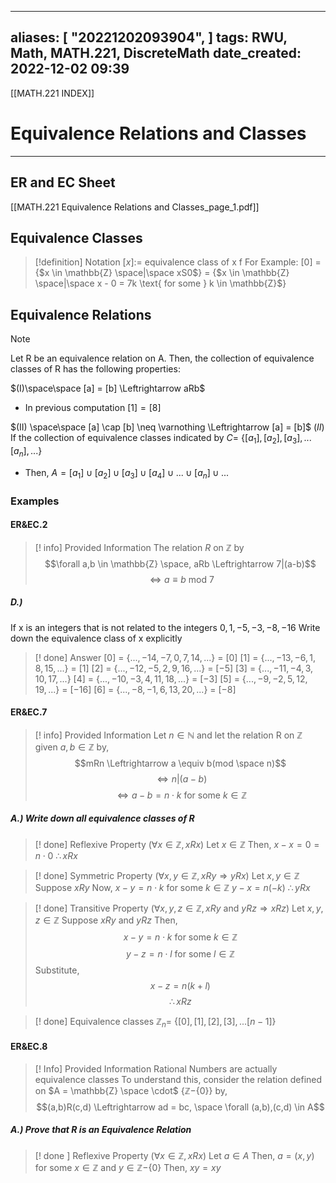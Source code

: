 
---
aliases: [ "20221202093904",  ]
tags: RWU, Math, MATH.221, DiscreteMath
date_created: 2022-12-02 09:39
---
[[MATH.221 INDEX]]
# Equivalence Relations and Classes
---
## ER and EC Sheet
[[MATH.221 Equivalence Relations and Classes_page_1.pdf]]

## Equivalence Classes
>[!definition] Notation
>$[x] :=$ equivalence class of x
>f
>For Example:
>$[0]$ = {$x \in \mathbb{Z} \space|\space xS0$}
>      = {$x \in \mathbb{Z} \space|\space x - 0 = 7k \text{ for some } k \in \mathbb{Z}$}

## Equivalence Relations
>[!note]
>Let R be an equivalence relation on A. Then, the collection of equivalence classes of R has the following properties:
>
>$(I)\space\space [a] = [b] \Leftrightarrow aRb$
>-  In previous computation $[1] = [8]$
>
>$(II) \space\space [a] \cap [b] \neq \varnothing \Leftrightarrow [a] = [b]$
>$(II)$ If the collection of equivalence classes indicated by 
>$C =$ {$[a_1], [a_2], [a_3],... [a_n], ...$}
>- Then, $A = [a_1] \cup [a_2] \cup [a_3] \cup [a_4] \cup ... \cup [a_n] \cup...$

### Examples
#### ER&EC.2
>[! info] Provided Information
>The relation $R$ on $\mathbb{Z}$ by $$\forall a,b \in \mathbb{Z} \space, aRb \Leftrightarrow 7|(a-b)$$
>$$\Leftrightarrow a \equiv b \text{ mod 7}$$

##### D.)
If x is an integers that is not related to the integers $0, 1, -5, -3, -8, -16$
Write down the equivalence class of x explicitly 
>[! done] Answer
>$[0]$ = {$..., -14, -7, 0, 7, 14, ...$}  = $[0]$
>$[1]$ = {$..., -13, -6, 1, 8, 15, ...$} = $[1]$
  $[2]$ = {$..., -12, -5, 2, 9, 16, ...$} = $[-5]$
>$[3]$ = {$..., -11, -4, 3, 10, 17, ...$}
>$[4]$ = {$..., -10, -3, 4, 11, 18, ...$} = $[-3]$
>$[5]$ = {$..., -9, -2, 5, 12, 19, ...$} = $[-16]$
>$[6]$ = {$..., -8, -1, 6, 13, 20, ...$} = $[-8]$

#### ER&EC.7
>[! info] Provided Information
>Let $n  \in \mathbb{N}$ and let the relation R on $\mathbb{Z}$ given $a, b \in \mathbb{Z}$ by, $$mRn \Leftrightarrow a \equiv b(mod \space n)$$
>$$\Leftrightarrow n|(a-b)$$
>$$\Leftrightarrow a-b = n\cdot k \text{ for some } k \in \mathbb{Z}$$

##### A.) Write down all equivalence classes of R
>[! done] Reflexive Property ($\forall x \in \mathbb{Z}, xRx$)
>Let $x \in \mathbb{Z}$
>Then, $x-x = 0 = n \cdot 0$
>$\therefore xRx$

>[! done] Symmetric Property ($\forall x, y \in \mathbb{Z}, xRy \Rightarrow yRx$)
>Let $x, y \in \mathbb{Z}$
>Suppose $xRy$
>Now, $x-y = n \cdot k \text{ for some } k \in \mathbb{Z}$ 
>$y-x = n(-k)$
>$\therefore yRx$

>[! done] Transitive Property ($\forall x, y, z \in \mathbb{Z}, xRy \text{ and } yRz \Rightarrow xRz$)
>Let $x, y, z \in \mathbb{Z}$
>Suppose $xRy \text{ and } yRz$
>Then, $$ x-y = n \cdot k \text{ for some } k \in \mathbb{Z}$$
>$$ y - z = n \cdot l \text{ for some } l \in \mathbb{Z}$$
>Substitute, $$ x-z = n(k+l)$$
>$$\therefore xRz$$

>[! done] Equivalence classes
>$\mathbb{Z}_n =$ {$[0], [1], [2], [3], ... [n-1]$}

#### ER&EC.8
>[! Info] Provided Information
> Rational Numbers are actually equivalence classes
> To understand this, consider the relation defined on $A = \mathbb{Z} \space \cdot$ {$\mathbb{Z} -${$0$}} by, $$(a,b)R(c,d) \Leftrightarrow ad =  bc, \space \forall (a,b),(c,d) \in A$$

##### A.) Prove that R is an Equivalence Relation
>[! done ] Reflexive Property ($\forall x \in \mathbb{Z}, xRx$)
>Let $a \in A$
>Then, $a = (x,y) \text{ for some } x \in \mathbb{Z} \text{ and } y \in \mathbb{Z} -${$0$}
>Then,   $xy = xy$
